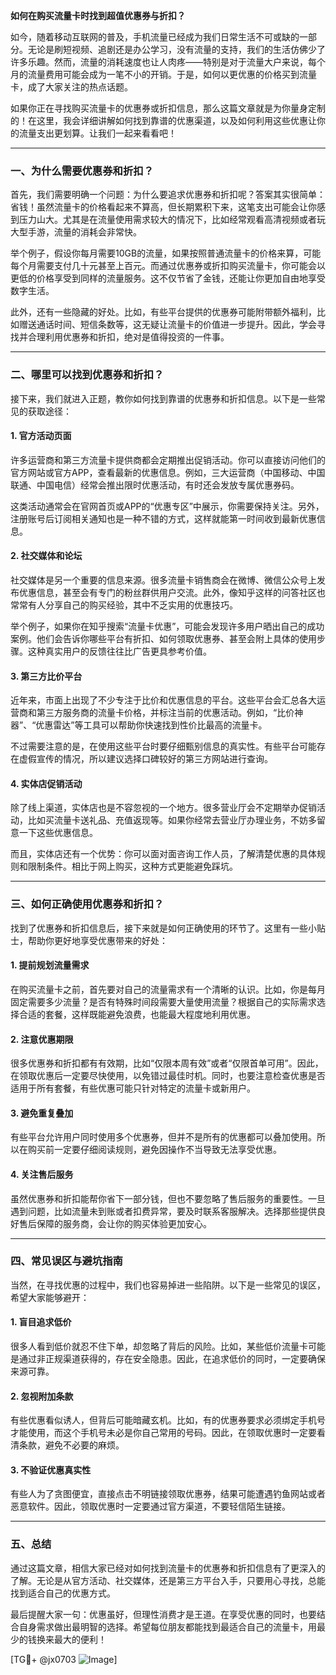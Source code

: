 **如何在购买流量卡时找到超值优惠券与折扣？**

如今，随着移动互联网的普及，手机流量已经成为我们日常生活不可或缺的一部分。无论是刷短视频、追剧还是办公学习，没有流量的支持，我们的生活仿佛少了许多乐趣。然而，流量的消耗速度也让人肉疼——特别是对于流量大户来说，每个月的流量费用可能会成为一笔不小的开销。于是，如何以更优惠的价格买到流量卡，成了大家关注的热点话题。

如果你正在寻找购买流量卡的优惠券或折扣信息，那么这篇文章就是为你量身定制的！在这里，我会详细讲解如何找到靠谱的优惠渠道，以及如何利用这些优惠让你的流量支出更划算。让我们一起来看看吧！

---

### 一、为什么需要优惠券和折扣？

首先，我们需要明确一个问题：为什么要追求优惠券和折扣呢？答案其实很简单：省钱！虽然流量卡的价格看起来不算高，但长期累积下来，这笔支出可能会让你感到压力山大。尤其是在流量使用需求较大的情况下，比如经常观看高清视频或者玩大型手游，流量的消耗会非常快。

举个例子，假设你每月需要10GB的流量，如果按照普通流量卡的价格来算，可能每个月需要支付几十元甚至上百元。而通过优惠券或折扣购买流量卡，你可能会以更低的价格享受到同样的流量服务。这不仅节省了金钱，还能让你更加自由地享受数字生活。

此外，还有一些隐藏的好处。比如，有些平台提供的优惠券可能附带额外福利，比如赠送通话时间、短信条数等，这无疑让流量卡的价值进一步提升。因此，学会寻找并合理利用优惠券和折扣，绝对是值得投资的一件事。

---

### 二、哪里可以找到优惠券和折扣？

接下来，我们就进入正题，教你如何找到靠谱的优惠券和折扣信息。以下是一些常见的获取途径：

#### 1. 官方活动页面

许多运营商和第三方流量卡提供商都会定期推出促销活动。你可以直接访问他们的官方网站或官方APP，查看最新的优惠信息。例如，三大运营商（中国移动、中国联通、中国电信）经常会推出限时优惠活动，有时还会发放专属优惠券码。

这类活动通常会在官网首页或APP的“优惠专区”中展示，你需要保持关注。另外，注册账号后订阅相关通知也是一种不错的方式，这样就能第一时间收到最新优惠信息。

#### 2. 社交媒体和论坛

社交媒体是另一个重要的信息来源。很多流量卡销售商会在微博、微信公众号上发布优惠信息，甚至会有专门的粉丝群供用户交流。此外，像知乎这样的问答社区也常常有人分享自己的购买经验，其中不乏实用的优惠技巧。

举个例子，如果你在知乎搜索“流量卡优惠”，可能会发现许多用户晒出自己的成功案例。他们会告诉你哪些平台有折扣、如何领取优惠券、甚至会附上具体的使用步骤。这种真实用户的反馈往往比广告更具参考价值。

#### 3. 第三方比价平台

近年来，市面上出现了不少专注于比价和优惠信息的平台。这些平台会汇总各大运营商和第三方服务商的流量卡价格，并标注当前的优惠活动。例如，“比价神器”、“优惠雷达”等工具可以帮助你快速找到性价比最高的流量卡。

不过需要注意的是，在使用这些平台时要仔细甄别信息的真实性。有些平台可能存在虚假宣传的情况，所以建议选择口碑较好的第三方网站进行查询。

#### 4. 实体店促销活动

除了线上渠道，实体店也是不容忽视的一个地方。很多营业厅会不定期举办促销活动，比如买流量卡送礼品、充值返现等。如果你经常去营业厅办理业务，不妨多留意一下这些优惠信息。

而且，实体店还有一个优势：你可以面对面咨询工作人员，了解清楚优惠的具体规则和限制条件。相比于网上购买，这种方式更能避免踩坑。

---

### 三、如何正确使用优惠券和折扣？

找到了优惠券和折扣信息后，接下来就是如何正确使用的环节了。这里有一些小贴士，帮助你更好地享受优惠带来的好处：

#### 1. 提前规划流量需求

在购买流量卡之前，首先要对自己的流量需求有一个清晰的认识。比如，你是每月固定需要多少流量？是否有特殊时间段需要大量使用流量？根据自己的实际需求选择合适的套餐，这样既能避免浪费，也能最大程度地利用优惠。

#### 2. 注意优惠期限

很多优惠券和折扣都有有效期，比如“仅限本周有效”或者“仅限首单可用”。因此，在领取优惠后一定要尽快使用，以免错过最佳时机。同时，也要注意检查优惠是否适用于所有套餐，有些优惠可能只针对特定的流量卡或新用户。

#### 3. 避免重复叠加

有些平台允许用户同时使用多个优惠券，但并不是所有的优惠都可以叠加使用。所以在购买前一定要仔细阅读规则，避免因操作不当导致无法享受优惠。

#### 4. 关注售后服务

虽然优惠券和折扣能帮你省下一部分钱，但也不要忽略了售后服务的重要性。一旦遇到问题，比如流量未到账或者扣费异常，要及时联系客服解决。选择那些提供良好售后保障的服务商，会让你的购买体验更加安心。

---

### 四、常见误区与避坑指南

当然，在寻找优惠的过程中，我们也容易掉进一些陷阱。以下是一些常见的误区，希望大家能够避开：

#### 1. 盲目追求低价

很多人看到低价就忍不住下单，却忽略了背后的风险。比如，某些低价流量卡可能是通过非正规渠道获得的，存在安全隐患。因此，在追求低价的同时，一定要确保来源可靠。

#### 2. 忽视附加条款

有些优惠看似诱人，但背后可能暗藏玄机。比如，有的优惠券要求必须绑定手机号才能使用，而这个手机号未必是你自己常用的号码。因此，在领取优惠时一定要看清条款，避免不必要的麻烦。

#### 3. 不验证优惠真实性

有些人为了贪图便宜，直接点击不明链接领取优惠券，结果可能遭遇钓鱼网站或者恶意软件。因此，领取优惠时一定要通过官方渠道，不要轻信陌生链接。

---

### 五、总结

通过这篇文章，相信大家已经对如何找到流量卡的优惠券和折扣信息有了更深入的了解。无论是从官方活动、社交媒体，还是第三方平台入手，只要用心寻找，总能找到适合自己的优惠方式。

最后提醒大家一句：优惠虽好，但理性消费才是王道。在享受优惠的同时，也要结合自身需求做出最明智的选择。希望每位朋友都能找到最适合自己的流量卡，用最少的钱换来最大的便利！

[TG💪+ @jx0703 ![Image](https://github.com/user-attachments/assets/dbca1d08-cadb-493c-b0ec-ad6f7a83f270)]